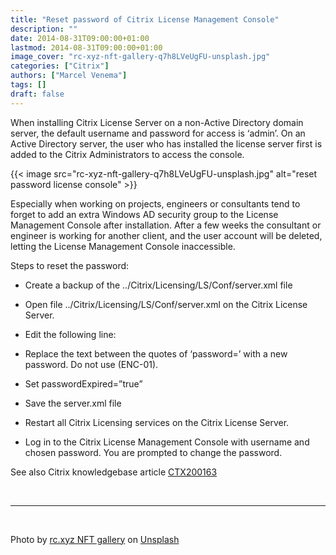 ```yaml
---
title: "Reset password of Citrix License Management Console"
description: ""
date: 2014-08-31T09:00:00+01:00
lastmod: 2014-08-31T09:00:00+01:00
image_cover: "rc-xyz-nft-gallery-q7h8LVeUgFU-unsplash.jpg"
categories: ["Citrix"]
authors: ["Marcel Venema"] 
tags: []
draft: false
---
```


When installing Citrix License Server on a non-Active Directory domain server, the default username and password for access is ‘admin’. On an Active Directory server, the user who has installed the license server first is added to the Citrix Administrators to access the console.

{{< image src="rc-xyz-nft-gallery-q7h8LVeUgFU-unsplash.jpg" alt="reset password license console" >}}

Especially when working on projects, engineers or consultants tend to forget to add an extra Windows AD security group to the License Management Console after installation. After a few weeks the consultant or engineer is working for another client, and the user account will be deleted, letting the License Management Console inaccessible.

Steps to reset the password:

- Create a backup of the ../Citrix/Licensing/LS/Conf/server.xml file

- Open file ../Citrix/Licensing/LS/Conf/server.xml on the Citrix License Server.

- Edit the following line:

- Replace the text between the quotes of ‘password=’ with a new password. Do not use (ENC-01).

- Set passwordExpired=”true”

- Save the server.xml file

- Restart all Citrix Licensing services on the Citrix License Server.

- Log in to the Citrix License Management Console with username and chosen password. You are prompted to change the password.


See also Citrix knowledgebase article [CTX200163](http://support.citrix.com/article/CTX200163)

&nbsp;  
 
---
&nbsp; 

Photo by <a href="https://unsplash.com/@moneyphotos?utm_content=creditCopyText&utm_medium=referral&utm_source=unsplash">rc.xyz NFT gallery</a> on <a href="https://unsplash.com/photos/a-bunch-of-keys-sitting-on-top-of-a-table-q7h8LVeUgFU?utm_content=creditCopyText&utm_medium=referral&utm_source=unsplash">Unsplash</a>

&nbsp;  
